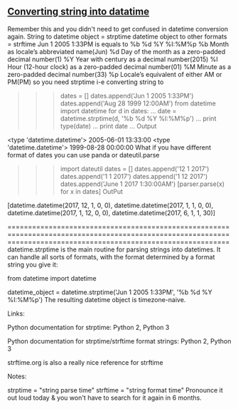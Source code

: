 ## [Converting string into datatime]
Remember this and you didn't need to get confused in datetime conversion again.
String to datetime object = strptime
datetime object to other formats = strftime
Jun 1 2005  1:33PM
is equals to
%b %d %Y %I:%M%p
%b Month as locale’s abbreviated name(Jun)
%d Day of the month as a zero-padded decimal number(1)
%Y Year with century as a decimal number(2015)
%I Hour (12-hour clock) as a zero-padded decimal number(01)
%M Minute as a zero-padded decimal number(33)
%p Locale’s equivalent of either AM or PM(PM)
so you need strptime i-e converting string to

>>> dates = []
>>> dates.append('Jun 1 2005  1:33PM')
>>> dates.append('Aug 28 1999 12:00AM')
>>> from datetime import datetime
>>> for d in dates:
...     date = datetime.strptime(d, '%b %d %Y %I:%M%p')
...     print type(date)
...     print date
... 
Output

<type 'datetime.datetime'>
2005-06-01 13:33:00
<type 'datetime.datetime'>
1999-08-28 00:00:00
What if you have different format of dates you can use panda or dateutil.parse

>>> import dateutil
>>> dates = []
>>> dates.append('12 1 2017')
>>> dates.append('1 1 2017')
>>> dates.append('1 12 2017')
>>> dates.append('June 1 2017 1:30:00AM')
>>> [parser.parse(x) for x in dates]
OutPut

[datetime.datetime(2017, 12, 1, 0, 0), datetime.datetime(2017, 1, 1, 0, 0), datetime.datetime(2017, 1, 12, 0, 0), datetime.datetime(2017, 6, 1, 1, 30)]

[Converting string into datatime]:  https://stackoverflow.com/questions/466345/converting-string-into-datetime "converting-string-into-datetime"
==================================================================================================================================================================
datetime.strptime is the main routine for parsing strings into datetimes. It can handle all sorts of formats, with the format determined by a format string you give it:

from datetime import datetime

datetime_object = datetime.strptime('Jun 1 2005  1:33PM', '%b %d %Y %I:%M%p')
The resulting datetime object is timezone-naive.

Links:

Python documentation for strptime: Python 2, Python 3

Python documentation for strptime/strftime format strings: Python 2, Python 3

strftime.org is also a really nice reference for strftime

Notes:

strptime = "string parse time"
strftime = "string format time"
Pronounce it out loud today & you won't have to search for it again in 6 months.
